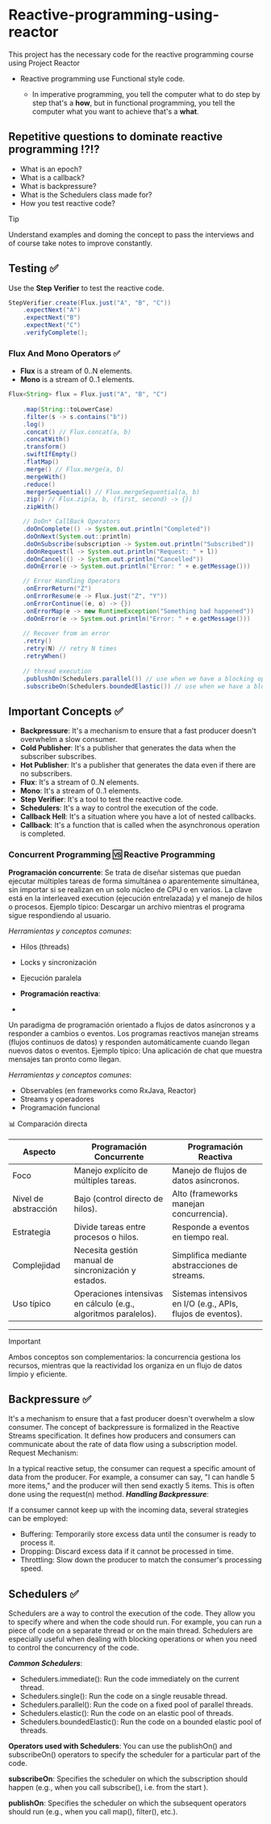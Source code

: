 # Reactive-programming-using-reactor

This project has the necessary code for the reactive programming course using Project Reactor

* Reactive programming use Functional style code.

  * In imperative programming, you tell the computer what to do step by step that's a **how**, but in functional programming, you tell the computer what you want to achieve that's a **what**.

## Repetitive questions to dominate reactive programming ⁉️⁉

- What is an epoch?
- What is a callback?
- What is backpressure?
- What is the Schedulers class made for?
- How you test reactive code?

>[!TIP]
> Understand examples and doming the concept to pass the interviews and of course take notes to improve constantly.

## Testing ✅

Use the **Step Verifier** to test the reactive code.

```java
StepVerifier.create(Flux.just("A", "B", "C"))
    .expectNext("A")
    .expectNext("B")
    .expectNext("C")
    .verifyComplete();
```


### Flux And Mono Operators ✅

* **Flux** is a stream of 0..N elements.
* **Mono** is a stream of 0..1 elements.

```java
Flux<String> flux = Flux.just("A", "B", "C")
        
    .map(String::toLowerCase)
    .filter(s -> s.contains("b"))
    .log()
    .concat() // Flux.concat(a, b)
    .concatWith()
    .transform()
    .swiftIfEmpty()
    .flatMap()
    .merge() // Flux.merge(a, b)
    .mergeWith()
    .reduce() 
    .mergerSequential() // Flux.mergeSequential(a, b)
    .zip() // Flux.zip(a, b, (first, second) -> {})
    .zipWith()

    // DoOn* CallBack Operators
    .doOnComplete(() -> System.out.println("Completed"))
    .doOnNext(System.out::println)
    .doOnSubscribe(subscription -> System.out.println("Subscribed"))
    .doOnRequest(l -> System.out.println("Request: " + l))
    .doOnCancel(() -> System.out.println("Cancelled"))
    .doOnError(e -> System.out.println("Error: " + e.getMessage()))

    // Error Handling Operators
    .onErrorReturn("Z")
    .onErrorResume(e -> Flux.just("Z", "Y"))
    .onErrorContinue((e, o) -> {})
    .onErrorMap(e -> new RuntimeException("Something bad happened"))
    .doOnError(e -> System.out.println("Error: " + e.getMessage()))
        
    // Recover from an error
    .retry()
    .retry(N) // retry N times
    .retryWhen()
        
    // thread execution
    .publushOn(Schedulers.parallel()) // use when we have a blocking operation
    .subscribeOn(Schedulers.boundedElastic()) // use when we have a blocking operation

```

## Important Concepts ✅

* **Backpressure**: It's a mechanism to ensure that a fast producer doesn't overwhelm a slow consumer.
* **Cold Publisher**: It's a publisher that generates the data when the subscriber subscribes.
* **Hot Publisher**: It's a publisher that generates the data even if there are no subscribers.
* **Flux**: It's a stream of 0..N elements.
* **Mono**: It's a stream of 0..1 elements.
* **Step Verifier**: It's a tool to test the reactive code.
* **Schedulers**: It's a way to control the execution of the code.
* **Callback Hell**: It's a situation where you have a lot of nested callbacks.
* **Callback**: It's a function that is called when the asynchronous operation is completed.


### Concurrent Programming 🆚 Reactive Programming

**Programación concurrente**:
Se trata de diseñar sistemas que puedan ejecutar múltiples tareas de forma simultánea o aparentemente simultánea, sin importar si se realizan en un solo núcleo de CPU o en varios. La clave está en la interleaved execution (ejecución entrelazada) y el manejo de hilos o procesos.
Ejemplo típico: Descargar un archivo mientras el programa sigue respondiendo al usuario.

_Herramientas y conceptos comunes_:

* Hilos (threads)
* Locks y sincronización
* Ejecución paralela

* **Programación reactiva**:
* 
Un paradigma de programación orientado a flujos de datos asíncronos y a responder a cambios o eventos. Los programas reactivos manejan streams (flujos continuos de datos) y responden automáticamente cuando llegan nuevos datos o eventos.
Ejemplo típico: Una aplicación de chat que muestra mensajes tan pronto como llegan.

_Herramientas y conceptos comunes_:

* Observables (en frameworks como RxJava, Reactor)
* Streams y operadores
* Programación funcional

📊 Comparación directa

| Aspecto                     | Programación Concurrente                      | Programación Reactiva                       |
|-----------------------------|----------------------------------------------|--------------------------------------------|
| Foco                        | Manejo explícito de múltiples tareas.        | Manejo de flujos de datos asíncronos.     |
| Nivel de abstracción        | Bajo (control directo de hilos).             | Alto (frameworks manejan concurrencia).    |
| Estrategia                  | Divide tareas entre procesos o hilos.        | Responde a eventos en tiempo real.         |
| Complejidad                 | Necesita gestión manual de sincronización y estados. | Simplifica mediante abstracciones de streams. |
| Uso típico                  | Operaciones intensivas en cálculo (e.g., algoritmos paralelos). | Sistemas intensivos en I/O (e.g., APIs, flujos de eventos). |
--------------------------------------------------------------------------------------------------------------------------------------------------------------

> [!IMPORTANT]
> Ambos conceptos son complementarios: la concurrencia gestiona los recursos, mientras que la reactividad los organiza en un flujo de datos limpio y eficiente.


## Backpressure ✅

It's a mechanism to ensure that a fast producer doesn't overwhelm a slow consumer.
The concept of backpressure is formalized in the Reactive Streams specification. It defines how producers and consumers can communicate about the rate of data flow using a subscription model.
Request Mechanism:

In a typical reactive setup, the consumer can request a specific amount of data from the producer. For example, a consumer can say, "I can handle 5 more items," and the producer will then send exactly 5 items. This is often done using the request(n) method.
**_Handling Backpressure_**:

If a consumer cannot keep up with the incoming data, several strategies can be employed:

* Buffering: Temporarily store excess data until the consumer is ready to process it.
* Dropping: Discard excess data if it cannot be processed in time.
* Throttling: Slow down the producer to match the consumer's processing speed.

## Schedulers ✅

Schedulers are a way to control the execution of the code. They allow you to specify where and when the code should run.
For example, you can run a piece of code on a separate thread or on the main thread. Schedulers
are especially useful when dealing with blocking operations or when you need to control the concurrency of the code.

**_Common Schedulers_**:
* Schedulers.immediate(): Run the code immediately on the current thread.
* Schedulers.single(): Run the code on a single reusable thread.
* Schedulers.parallel(): Run the code on a fixed pool of parallel threads.
* Schedulers.elastic(): Run the code on an elastic pool of threads.
* Schedulers.boundedElastic(): Run the code on a bounded elastic pool of threads.

**Operators used with Schedulers**: You can use the publishOn() and subscribeOn() operators to specify the scheduler for
a particular part of the code.

**subscribeOn**: Specifies the scheduler on which the subscription should happen (e.g., when you call subscribe(), i.e. from the start ).

**publishOn**: Specifies the scheduler on which the subsequent operators should run (e.g., when you call map(), filter(), etc.).

